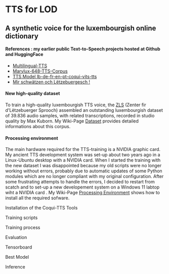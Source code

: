 # TTS for LOD
## A synthetic voice for the luxembourgish online dictionary
#### References : my earlier public Text-to-Speech projects hosted at Github and HuggingFace  
* [Multilingual-TTS](https://github.com/mbarnig/Multilingual-TTS)
* [Marylux-648-TTS-Corpus](https://github.com/mbarnig/Marylux-648-TTS-Corpus)
* [TTS Model lb-de-fr-en-pt-coqui-vits-tts](https://huggingface.co/mbarnig/lb-de-fr-en-pt-coqui-vits-tts)
* [Mir schwätzen och Lëtzebuergesch !](https://huggingface.co/spaces/mbarnig/lb_de_fr_en_pt_COQUI_VITS_TTS)
#### New high-quality dataset
To train a high-quality luxembourgish TTS voice, the [ZLS](https://portal.education.lu/zls) (Zenter fir d'Lëtzebuerger Sprooch) assembled an outstanding luxembourgish dataset of 39.836 audio samples, with related transcriptions, recorded in studio quality by Max Kuborn. My Wiki-Page [Dataset](https://github.com/mbarnig/TTS_for_LOD/wiki/Dataset) provides detailed informations about this corpus.
#### Processing environment
The main hardware required for the TTS-training is a NVIDIA graphic card. My ancient TTS development system was set-up about two years ago in a Linux-Ubuntu desktop with a NVIDIA card. When I started the training with the new dataset I was disappointed because my old scripts were no longer working without errors, probably due to automatic updates of some Python modules which are no longer compliant with my original configuration. After some frustrating attempts to handle the errors, I decided to restart from scatch and to set-up a new developement system on a Windows 11 labtop wiht a NVIDIA card . My Wiki-Page [Processing Environment](https://github.com/mbarnig/TTS-for-LOD/wiki/Processing-Environment) shows how to install all the required sofware.

Installation of the Coqui-TTS Tools

Training scripts

Training process

Evaluation

Tensorboard

Best Model

Inference

